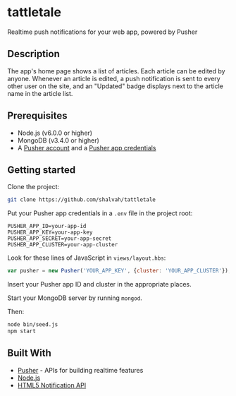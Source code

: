 # tattletale
Realtime push notifications for your web app, powered by Pusher

## Description
The app's home page shows a list of articles. Each article can be edited by anyone. Whenever an article is edited, a push notification is sent to every other user on the site, and an "Updated" badge displays next to the article name in the article list.

## Prerequisites
- Node.js (v6.0.0 or higher) 
- MongoDB (v3.4.0 or higher)
- A [Pusher account](https://pusher.com/signup) and a [Pusher app credentials](http://dashboard.pusher.com/)

## Getting started
Clone the project:

```bash
git clone https://github.com/shalvah/tattletale
```

Put your Pusher app credentials in a `.env` file in the project root:
```
PUSHER_APP_ID=your-app-id
PUSHER_APP_KEY=your-app-key
PUSHER_APP_SECRET=your-app-secret
PUSHER_APP_CLUSTER=your-app-cluster
```

Look for these lines of JavaScript in `views/layout.hbs`:
```javascript
var pusher = new Pusher('YOUR_APP_KEY', {cluster: 'YOUR_APP_CLUSTER'});
```

Insert your Pusher app ID and cluster in the appropriate places.

Start your MongoDB server by running `mongod`.

Then:

```bash
node bin/seed.js
npm start
```

## Built With

* [Pusher](https://pusher.com/) - APIs for building realtime features
* [Node.js](http://nodejs.org)
* [HTML5 Notification API](https://developer.mozilla.org/en-US/docs/Web/API/notification)
